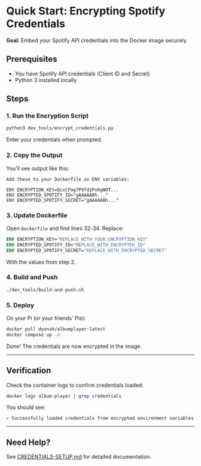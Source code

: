 # Quick Start: Encrypting Spotify Credentials

**Goal**: Embed your Spotify API credentials into the Docker image securely.

## Prerequisites

- You have Spotify API credentials (Client ID and Secret)
- Python 3 installed locally

## Steps

### 1. Run the Encryption Script

```bash
python3 dev_tools/encrypt_credentials.py
```

Enter your credentials when prompted.

### 2. Copy the Output

You'll see output like this:

```
Add these to your Dockerfile as ENV variables:

ENV ENCRYPTION_KEY=QcsCPag7P9fd2PxKgWOT...
ENV ENCRYPTED_SPOTIFY_ID="gAAAAABh..."
ENV ENCRYPTED_SPOTIFY_SECRET="gAAAAABh..."
```

### 3. Update Dockerfile

Open `Dockerfile` and find lines 32-34. Replace:

```dockerfile
ENV ENCRYPTION_KEY="REPLACE_WITH_YOUR_ENCRYPTION_KEY"
ENV ENCRYPTED_SPOTIFY_ID="REPLACE_WITH_ENCRYPTED_ID"
ENV ENCRYPTED_SPOTIFY_SECRET="REPLACE_WITH_ENCRYPTED_SECRET"
```

With the values from step 2.

### 4. Build and Push

```bash
./dev_tools/build-and-push.sh
```

### 5. Deploy

On your Pi (or your friends' Pis):

```bash
docker pull dyonak/albumplayer:latest
docker compose up -d
```

Done! The credentials are now encrypted in the image.

---

## Verification

Check the container logs to confirm credentials loaded:

```bash
docker logs album-player | grep credentials
```

You should see:
```
✓ Successfully loaded credentials from encrypted environment variables
```

---

## Need Help?

See [CREDENTIALS-SETUP.md](CREDENTIALS-SETUP.md) for detailed documentation.
